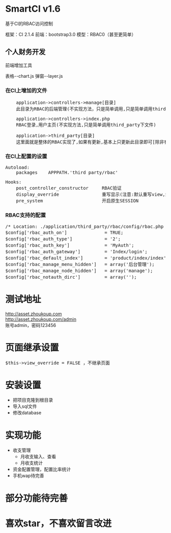 SmartCI v1.6
=======
基于CI的RBAC访问控制

框架：CI 2.1.4
前端：bootstrap3.0
模型：RBAC0（甚至更简单）

<h2>个人财务开发</h2>
<p>前端增加工具</p>
表格--chart.js
弹窗--layer.js

<h3>在CI上增加的文件</h3>
<pre>
    application->controllers->manage[目录]
    此目录为RBAC的后端管理(不实现方法，只是简单调用,只是简单调用third_party下文件)
</pre>
<pre>
    application->controllers->index.php
    RBAC登录,用户主页(不实现方法,只是简单调用third_party下文件)
</pre>
<pre>
    application->third_party[目录]
    这里面就是整体的RBAC实现了,如果有更新,基本上只更新此目录即可[除非有特殊声明更新其他文件]
</pre>

<h3>在CI上配置的设置</h3>
<pre>
Autoload:
    packages    APPPATH.'third_party/rbac'
</pre>   
<pre>
Hooks:
    post_controller_constructor     RBAC验证
    display_override                重写显示(注意:默认重写view,如果不想重写则在方法中调用$this->view_override = FALSE;)
    pre_system                      开启原生SESSION
</pre>

<h3>RBAC支持的配置</h3>
<pre>
/* Location: ./application/third_party/rbac/config/rbac.php */
$config['rbac_auth_on']	             = TRUE;			      	//是否开启认证
$config['rbac_auth_type']	         = '2';			     		//认证方式1,登录认证;2,实时认证
$config['rbac_auth_key']	         = 'MyAuth';		 		//SESSION标记
$config['rbac_auth_gateway']         = 'Index/login';    		//默认认证网关
$config['rbac_default_index']        = 'product/index/index';   //成功登录默认跳转模块
$config['rbac_manage_menu_hidden']   = array('后台管理');		//后台管理导航中不显示的菜单
$config['rbac_manage_node_hidden']   = array('manage');			//后台管理节点中不显示的菜单
$config['rbac_notauth_dirc']         = array('');	     	    //默认无需认证目录array("public","manage","wap")
</pre>

测试地址
====
http://asset.zhoukoup.com<br>
http://asset.zhoukoup.com/admin<br>
账号admin，密码123456

页面继承设置
=====
<pre>$this->view_override = FALSE ，不继承页面</pre>
安装设置
====
 * 把项目克隆到根目录
 * 导入sql文件
 * 修改database

实现功能
=====
 * 收支管理
    * 月收支输入、查看
    * 月收支统计
 * 资金配置管理，配置比率统计
 * 手机wap待完善
 
 
部分功能待完善
====


喜欢star，不喜欢留言改进
=====








